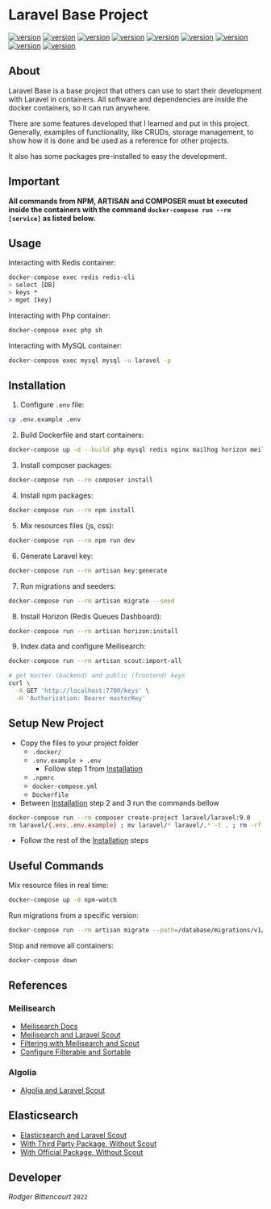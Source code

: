 # Laravel Base Project

[![version](https://img.shields.io/badge/PHP-8.1-787CB5)](https://php.net)
[![version](https://img.shields.io/badge/Composer-2.3-89552C)](https://getcomposer.org)
[![version](https://img.shields.io/badge/Laravel-9.12-FF291A)](https://laravel.com)
[![version](https://img.shields.io/badge/Nginx-1.21.6-009639)](https://nginx.com)
[![version](https://img.shields.io/badge/MySQL-8.0-1C4863)](https://mysql.com)
[![version](https://img.shields.io/badge/Redis-7.0.2-D82C20)](https://redis.io)
[![version](https://img.shields.io/badge/npm-8.5.5-CC3534)](https://npmjs.com)
[![version](https://img.shields.io/badge/Node.js-16-026E00)](https://nodejs.com)
[![version](https://img.shields.io/badge/Meilisearch-0.27.2-FF5CAA)](https://meilisearch.com)

## About

Laravel Base is a base project that others can use to start their development
with Laravel in containers. All software and dependencies are inside the docker
containers, so it can run anywhere.

There are some features developed that I learned and put in this project.
Generally, examples of functionality, like CRUDs, storage management, to show how it is done and be used as a reference for other projects.

It also has some packages pre-installed to easy the development.

## Important

**All commands from NPM, ARTISAN and COMPOSER must bt executed
inside the containers with the command `docker-compose run --rm [service]`
as listed below.**

## Usage

Interacting with Redis container:

```sh
docker-compose exec redis redis-cli
> select [DB]
> keys *
> mget [key]
```

Interacting with Php container:

```sh
docker-compose exec php sh
```

Interacting with MySQL container:

```sh
docker-compose exec mysql mysql -u laravel -p
```

## Installation

1. Configure `.env` file:

```sh
cp .env.example .env
```

2. Build Dockerfile and start containers:

```sh
docker-compose up -d --build php mysql redis nginx mailhog horizon meilisearch npm-watch
```

3. Install composer packages:

```sh
docker-compose run --rm composer install
```

4. Install npm packages:

```sh
docker-compose run --rm npm install
```

5. Mix resources files (js, css):

```sh
docker-compose run --rm npm run dev
```

6. Generate Laravel key:

```sh
docker-compose run --rm artisan key:generate
```

7. Run migrations and seeders:

```sh
docker-compose run --rm artisan migrate --seed
```

8. Install Horizon (Redis Queues Dashboard):

```sh
docker-compose run --rm artisan horizon:install
```

9. Index data and configure Meilisearch:

```sh
docker-compose run --rm artisan scout:import-all

# get master (backend) and public (frontend) keys
curl \
  -X GET 'http://localhost:7700/keys' \
  -H 'Authorization: Bearer masterKey'

```

## Setup New Project

- Copy the files to your project folder
  - `.docker/`
  - `.env.example > .env`
    - Follow step 1 from [Installation](#installation)
  - `.npmrc`
  - `docker-compose.yml`
  - `Dockerfile`
- Between [Installation](#installation) step 2 and 3 run the commands bellow

```sh
docker-compose run --rm composer create-project laravel/laravel:9.0
rm laravel/{.env,.env.example} ; mv laravel/* laravel/.* -t . ; rm -rf laravel/
```

- Follow the rest of the [Installation](#installation) steps

## Useful Commands

Mix resource files in real time:

```sh
docker-compose up -d npm-watch
```

Run migrations from a specific version:

```sh
docker-compose run --rm artisan migrate --path=/database/migrations/v1/
```

Stop and remove all containers:

```sh
docker-compose down
```

## References

### Meilisearch

- [Meilisearch Docs](https://meilisearch.com)
- [Meilisearch and Laravel Scout](https://laravel-news.com/getting-started-laravel-scout-meilisearch)
- [Filtering with Meilisearch and Scout](https://serversideup.net/filtering-meilisearch-search-results-with-laravel-scout)
- [Configure Filterable and Sortable](https://laracasts.com/discuss/channels/general-discussion/laravel-scout-meilisearch-add-filterableattributes-sortableattributes-upon-import)

### Algolia

- [Algolia and Laravel Scout](https://code.tutsplus.com/tutorials/how-to-setup-a-full-text-search-using-scout-in-laravel--cms-30702)

## Elasticsearch

- [Elasticsearch and Laravel Scout](https://github.com/matchish/laravel-scout-elasticsearch)
- [With Third Party Package, Without Scout](https://developer.okta.com/blog/2022/02/09/a-developers-guide-to-elasticsearch-with-laravel)
- [With Official Package, Without Scout](https://madewithlove.com/blog/software-engineering/how-to-integrate-elasticsearch-in-your-laravel-app-2022)

## Developer

_Rodger Bittencourt_ `2022`
